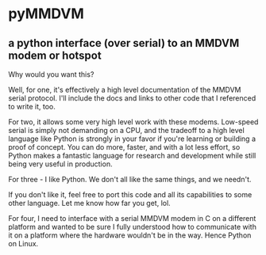 # pyMMDVM
## a python interface (over serial) to an MMDVM modem or hotspot

Why would you want this?

Well, for one, it's effectively a high level documentation of the MMDVM
serial protocol. I'll include the docs and links to other code that
I referenced to write it, too.

For two, it allows some very high level work with these modems. Low-speed
serial  is simply not demanding on a CPU, and the tradeoff to a high
level language like Python is strongly in your favor if you're learning
or building a proof of concept. You can do more, faster, and with a
lot less effort, so Python makes a fantastic language for research and
development while still being very useful in production.

For three - I like Python. 
We don't all like the same things, and we needn't.

If you don't like it, feel free to port this code and all its capabilities
to some other language. Let me know how far you get, lol.

For four, I need to interface with a serial MMDVM modem in C on a
different platform and wanted to be sure I fully understood how to
communicate with it on a platform where the hardware wouldn't be in the
way. Hence Python on Linux.



